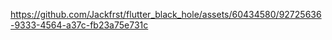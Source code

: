 

https://github.com/Jackfrst/flutter_black_hole/assets/60434580/92725636-9333-4564-a37c-fb23a75e731c

